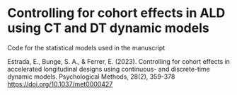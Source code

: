 # Controlling for cohort effects in ALD using CT and DT dynamic models
Code for the statistical models used in the manuscript

Estrada, E., Bunge, S. A., & Ferrer, E. (2023).
Controlling for cohort effects in accelerated longitudinal designs using continuous- and discrete-time dynamic models.
Psychological Methods, 28(2), 359-378
https://doi.org/10.1037/met0000427
